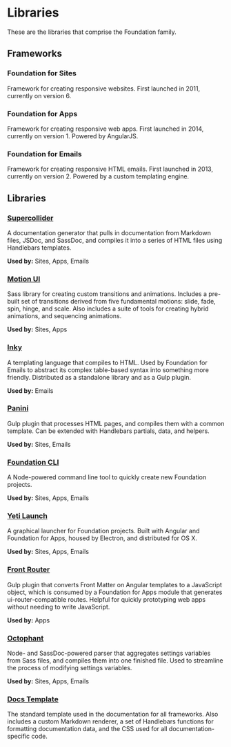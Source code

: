 # Libraries

These are the libraries that comprise the Foundation family.

## Frameworks

### Foundation for Sites

Framework for creating responsive websites. First launched in 2011, currently on version 6.

### Foundation for Apps

Framework for creating responsive web apps. First launched in 2014, currently on version 1. Powered by AngularJS.

### Foundation for Emails

Framework for creating responsive HTML emails. First launched in 2013, currently on version 2. Powered by a custom templating engine.

## Libraries

### [Supercollider](https://github.com/gakimball/supercollider)

A documentation generator that pulls in documentation from Markdown files, JSDoc, and SassDoc, and compiles it into a series of HTML files using Handlebars templates.

**Used by:** Sites, Apps, Emails

### [Motion UI](https://github.com/zurb/motion-ui)

Sass library for creating custom transitions and animations. Includes a pre-built set of transitions derived from five fundamental motions: slide, fade, spin, hinge, and scale. Also includes a suite of tools for creating hybrid animations, and sequencing animations.

**Used by:** Sites, Apps

### [Inky](https://github.com/zurb/inky)

A templating language that compiles to HTML. Used by Foundation for Emails to abstract its complex table-based syntax into something more friendly. Distributed as a standalone library and as a Gulp plugin.

**Used by:** Emails

### [Panini](https://github.com/zurb/panini)

Gulp plugin that processes HTML pages, and compiles them with a common template. Can be extended with Handlebars partials, data, and helpers.

**Used by:** Sites, Emails

### [Foundation CLI](https://github.com/zurb/foundation-cli)

A Node-powered command line tool to quickly create new Foundation projects.

**Used by:** Sites, Apps, Emails

### [Yeti Launch](http://foundation.zurb.com/develop/yeti-launch.html)

A graphical launcher for Foundation projects. Built with Angular and Foundation for Apps, housed by Electron, and distributed for OS X.

**Used by:** Sites, Apps, Emails

### [Front Router](https://github.com/zurb/front-router)

Gulp plugin that converts Front Matter on Angular templates to a JavaScript object, which is consumed by a Foundation for Apps module that generates ui-router-compatible routes. Helpful for quickly prototyping web apps without needing to write JavaScript.

**Used by:** Apps

### [Octophant](https://github.com/zurb/octophant)

Node- and SassDoc-powered parser that aggregates settings variables from Sass files, and compiles them into one finished file. Used to streamline the process of modifying settings variables.

**Used by:** Sites, Apps, Emails

### [Docs Template](https://github.com/zurb/foundation-docs)

The standard template used in the documentation for all frameworks. Also includes a custom Markdown renderer, a set of Handlebars functions for formatting documentation data, and the CSS used for all documentation-specific code.
